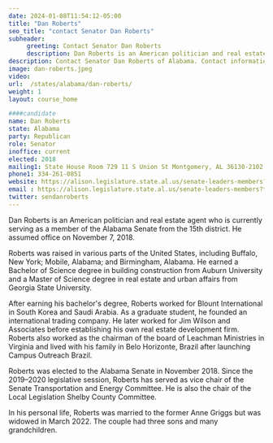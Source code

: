 ```yaml
---
date: 2024-01-08T11:54:12-05:00
title: "Dan Roberts"
seo_title: "contact Senator Dan Roberts"
subheader:
     greeting: Contact Senator Dan Roberts
     description: Dan Roberts is an American politician and real estate agent who is currently serving as a member of the Alabama Senate from the 15th district. He assumed office on November 7, 2018. Roberts was raised in various parts of the United States, including Buffalo, New York; Mobile, Alabama; and Birmingham, Alabama.
description: Contact Senator Dan Roberts of Alabama. Contact information for Dan Roberts includes email address, phone number, and mailing address.
image: dan-roberts.jpeg
video:
url:  /states/alabama/dan-roberts/
weight: 1
layout: course_home

####candidate
name: Dan Roberts
state: Alabama
party: Republican
role: Senator
inoffice: current
elected: 2018
mailing1: State House Room 729 11 S Union St Montgomery, AL 36130-2102
phone1: 334-261-0851
website: https://alison.legislature.state.al.us/senate-leaders-members?tab=1/
email : https://alison.legislature.state.al.us/senate-leaders-members?tab=1/
twitter: sendanroberts
---
```


Dan Roberts is an American politician and real estate agent who is currently serving as a member of the Alabama Senate from the 15th district. He assumed office on November 7, 2018.

Roberts was raised in various parts of the United States, including Buffalo, New York; Mobile, Alabama; and Birmingham, Alabama. He earned a Bachelor of Science degree in building construction from Auburn University and a Master of Science degree in real estate and urban affairs from Georgia State University.

After earning his bachelor's degree, Roberts worked for Blount International in South Korea and Saudi Arabia. As a graduate student, he founded an international trading company. He later worked for Jim Wilson and Associates before establishing his own real estate development firm. Roberts also worked as the chairman of the board of Leachman Ministries in Virginia and lived with his family in Belo Horizonte, Brazil after launching Campus Outreach Brazil.

Roberts was elected to the Alabama Senate in November 2018. Since the 2019–2020 legislative session, Roberts has served as vice chair of the Senate Transportation and Energy Committee. He is also the chair of the Local Legislation Shelby County Committee.

In his personal life, Roberts was married to the former Anne Griggs but was widowed in March 2022. The couple had three sons and many grandchildren.
